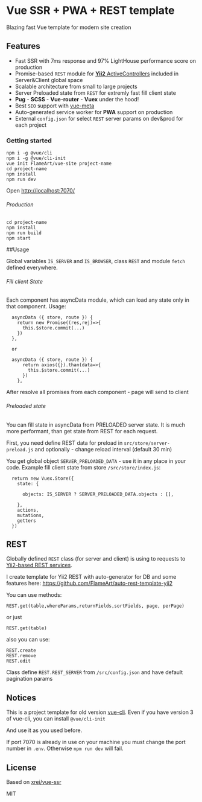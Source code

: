 # Vue SSR + PWA + REST template

Blazing fast Vue template for modern site creation

## Features
- Fast SSR with 7ms response and 97% LightHouse performance score on production
- Promise-based `REST` module for [**Yii2** ActiveControllers](https://github.com/FlameArt/auto-rest-template-yii2) included in Server&Client global space
- Scalable architecture from small to large projects
- Server Preloaded state from `REST` for extremly fast fill client state 
- **Pug** - **SCSS**  - **Vue-router** - **Vuex** under the hood!
- Best `SEO` support with [vue-meta](https://github.com/declandewet/vue-meta)
- Auto-generated service worker for **PWA** support on production
- External `config.json` for select `REST` server params on dev&prod for each project

### Getting started

```
npm i -g @vue/cli
npm i -g @vue/cli-init
vue init FlameArt/vue-site project-name
cd project-name
npm install
npm run dev
```

Open [http://localhost:7070/](http://localhost:7070/)

###### Production
```
cd project-name
npm install
npm run build
npm start
```

##Usage

Global variables `IS_SERVER` and `IS_BROWSER`, class `REST` and module `fetch` defined everywhere.

###### Fill client State

Each component has asyncData module, which can load any state only in that component. Usage: 

```
  asyncData ({ store, route }) {
    return new Promise((res,rej)=>{
      this.$store.commit(...)
    })
  },
  
  or
  
  asyncData ({ store, route }) {
      return axios({}).than(data=>{
        this.$store.commit(...)
      })
    },
```

After resolve all promises from each component - page will send to client

###### Preloaded state

You can fill state in asyncData from PRELOADED server state. It is much more performant, than get state from REST for each request.

First, you need define REST data for preload in `src/store/server-preload.js` and optionally - change reload interval (default 30 min)

You get global object `SERVER_PRELOADED_DATA` - use it in any place in your code. Example fill client state from store `/src/store/index.js`:

```
  return new Vuex.Store({
    state: {
      
      objects: IS_SERVER ? SERVER_PRELOADED_DATA.objects : [],
  
    },
    actions,
    mutations,
    getters
  })
```

## REST

Globally defined `REST` class (for server and client) is using to requests to [Yii2-based REST services](https://www.yiiframework.com/doc/guide/2.0/en/rest-quick-start). 

I create template for Yii2 REST with auto-generator for DB and some features here: https://github.com/FlameArt/auto-rest-template-yii2

You can use methods:

`REST.get(table,whereParams,returnFields,sortFields, page, perPage)`

or just

`REST.get(table)`

also you can use:

```
REST.create
REST.remove
REST.edit
```

Class define `REST.REST_SERVER` from `/src/config.json` and have default pagination params

## Notices
This is a project template for old version [vue-cli](https://github.com/vuejs/vue-cli).
Even if you have version 3 of vue-cli, you can install `@vue/cli-init`

And use it as you used before.

If port 7070 is already in use on your machine you must change the port number in `.env`. Otherwise `npm run dev` will fail.

## License

Based on [xrei/vue-ssr](https://github.com/xrei/vue-ssr)

MIT